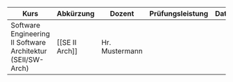 | Kurs                                                        | Abkürzung         | Dozent          | Prüfungsleistung | Datum      |
| ----------------------------------------------------------- | ----------------- | --------------- | ---------------- | ---------- |
| Software Engineering II Software Architektur (SEII/SW-Arch) | [[SE II Arch]]    | Hr. Mustermann   |                  |            |

